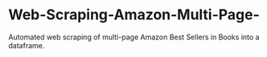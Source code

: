 # Web-Scraping-Amazon-Multi-Page-
Automated web scraping of multi-page Amazon Best Sellers in Books into a dataframe.
